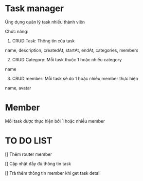 # Task manager

Ứng dụng quản lý task nhiều thành viên

Chức năng:

1. CRUD Task: Thông tin của task

name, description, createdAt, startAt, endAt, categories, members

2. CRUD Category: Mỗi task thuộc 1 hoặc nhiều category

name

3. CRUD member: Mỗi task sẽ do 1 hoặc nhiều member thực hiện

name, avatar


# Member

Mỗi task được thực hiện bởi 1 hoặc nhiều member

# TO DO LIST

[] Thêm router member

[] Cập nhật đầy đủ thông tin task

[] Trả thêm thông tin member khi get task detail